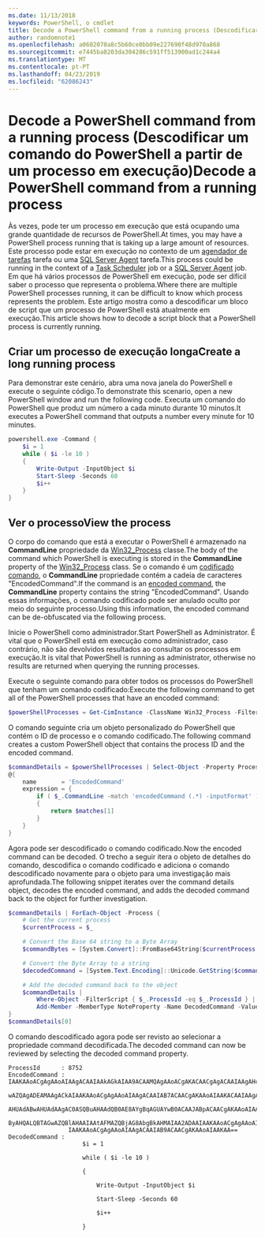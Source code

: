 ```yaml
---
ms.date: 11/13/2018
keywords: PowerShell, o cmdlet
title: Decode a PowerShell command from a running process (Descodificar um comando do PowerShell a partir de um processo em execução)
author: randomnote1
ms.openlocfilehash: a0602070a8c5b60ce0bb09e227690f48d970a868
ms.sourcegitcommit: e7445ba8203da304286c591ff513900ad1c244a4
ms.translationtype: MT
ms.contentlocale: pt-PT
ms.lasthandoff: 04/23/2019
ms.locfileid: "62086243"
---
```

# <a name="decode-a-powershell-command-from-a-running-process"></a><span data-ttu-id="80466-103">Decode a PowerShell command from a running process (Descodificar um comando do PowerShell a partir de um processo em execução)</span><span class="sxs-lookup"><span data-stu-id="80466-103">Decode a PowerShell command from a running process</span></span>

<span data-ttu-id="80466-104">Às vezes, pode ter um processo em execução que está ocupando uma grande quantidade de recursos de PowerShell.</span><span class="sxs-lookup"><span data-stu-id="80466-104">At times, you may have a PowerShell process running that is taking up a large amount of resources.</span></span>
<span data-ttu-id="80466-105">Este processo pode estar em execução no contexto de um [agendador de tarefas][] tarefa ou uma [SQL Server Agent][] tarefa.</span><span class="sxs-lookup"><span data-stu-id="80466-105">This process could be running in the context of a [Task Scheduler][] job or a [SQL Server Agent][] job.</span></span> <span data-ttu-id="80466-106">Em que há vários processos de PowerShell em execução, pode ser difícil saber o processo que representa o problema.</span><span class="sxs-lookup"><span data-stu-id="80466-106">Where there are multiple PowerShell processes running, it can be difficult to know which process represents the problem.</span></span> <span data-ttu-id="80466-107">Este artigo mostra como a descodificar um bloco de script que um processo de PowerShell está atualmente em execução.</span><span class="sxs-lookup"><span data-stu-id="80466-107">This article shows how to decode a script block that a PowerShell process is currently running.</span></span>

## <a name="create-a-long-running-process"></a><span data-ttu-id="80466-108">Criar um processo de execução longa</span><span class="sxs-lookup"><span data-stu-id="80466-108">Create a long running process</span></span>

<span data-ttu-id="80466-109">Para demonstrar este cenário, abra uma nova janela do PowerShell e execute o seguinte código.</span><span class="sxs-lookup"><span data-stu-id="80466-109">To demonstrate this scenario, open a new PowerShell window and run the following code.</span></span> <span data-ttu-id="80466-110">Executa um comando do PowerShell que produz um número a cada minuto durante 10 minutos.</span><span class="sxs-lookup"><span data-stu-id="80466-110">It executes a PowerShell command that outputs a number every minute for 10 minutes.</span></span>

```powershell
powershell.exe -Command {
    $i = 1
    while ( $i -le 10 )
    {
        Write-Output -InputObject $i
        Start-Sleep -Seconds 60
        $i++
    }
}
```

## <a name="view-the-process"></a><span data-ttu-id="80466-111">Ver o processo</span><span class="sxs-lookup"><span data-stu-id="80466-111">View the process</span></span>

<span data-ttu-id="80466-112">O corpo do comando que está a executar o PowerShell é armazenado na **CommandLine** propriedade da [Win32_Process][] classe.</span><span class="sxs-lookup"><span data-stu-id="80466-112">The body of the command which PowerShell is executing is stored in the **CommandLine** property of the [Win32_Process][] class.</span></span> <span data-ttu-id="80466-113">Se o comando é um [codificado comando][], o **CommandLine** propriedade contém a cadeia de caracteres "EncodedCommand".</span><span class="sxs-lookup"><span data-stu-id="80466-113">If the command is an [encoded command][], the **CommandLine** property contains the string "EncodedCommand".</span></span> <span data-ttu-id="80466-114">Usando essas informações, o comando codificado pode ser anulado oculto por meio do seguinte processo.</span><span class="sxs-lookup"><span data-stu-id="80466-114">Using this information, the encoded command can be de-obfuscated via the following process.</span></span>

<span data-ttu-id="80466-115">Inicie o PowerShell como administrador.</span><span class="sxs-lookup"><span data-stu-id="80466-115">Start PowerShell as Administrator.</span></span> <span data-ttu-id="80466-116">É vital que o PowerShell está em execução como administrador, caso contrário, não são devolvidos resultados ao consultar os processos em execução.</span><span class="sxs-lookup"><span data-stu-id="80466-116">It is vital that PowerShell is running as administrator, otherwise no results are returned when querying the running processes.</span></span>

<span data-ttu-id="80466-117">Execute o seguinte comando para obter todos os processos do PowerShell que tenham um comando codificado:</span><span class="sxs-lookup"><span data-stu-id="80466-117">Execute the following command to get all of the PowerShell processes that have an encoded command:</span></span>

```powershell
$powerShellProcesses = Get-CimInstance -ClassName Win32_Process -Filter 'CommandLine LIKE "%EncodedCommand%"'
```

<span data-ttu-id="80466-118">O comando seguinte cria um objeto personalizado do PowerShell que contém o ID de processo e o comando codificado.</span><span class="sxs-lookup"><span data-stu-id="80466-118">The following command creates a custom PowerShell object that contains the process ID and the encoded command.</span></span>

```powershell
$commandDetails = $powerShellProcesses | Select-Object -Property ProcessId,
@{
    name       = 'EncodedCommand'
    expression = {
        if ( $_.CommandLine -match 'encodedCommand (.*) -inputFormat' )
        {
            return $matches[1]
        }
    }
}
```

<span data-ttu-id="80466-119">Agora pode ser descodificado o comando codificado.</span><span class="sxs-lookup"><span data-stu-id="80466-119">Now the encoded command can be decoded.</span></span> <span data-ttu-id="80466-120">O trecho a seguir itera o objeto de detalhes do comando, descodifica o comando codificado e adiciona o comando descodificado novamente para o objeto para uma investigação mais aprofundada.</span><span class="sxs-lookup"><span data-stu-id="80466-120">The following snippet iterates over the command details object, decodes the encoded command, and adds the decoded command back to the object for further investigation.</span></span>

```powershell
$commandDetails | ForEach-Object -Process {
    # Get the current process
    $currentProcess = $_

    # Convert the Base 64 string to a Byte Array
    $commandBytes = [System.Convert]::FromBase64String($currentProcess.EncodedCommand)

    # Convert the Byte Array to a string
    $decodedCommand = [System.Text.Encoding]::Unicode.GetString($commandBytes)

    # Add the decoded command back to the object
    $commandDetails |
        Where-Object -FilterScript { $_.ProcessId -eq $_.ProcessId } |
        Add-Member -MemberType NoteProperty -Name DecodedCommand -Value $decodedCommand
}
$commandDetails[0]
```

<span data-ttu-id="80466-121">O comando descodificado agora pode ser revisto ao selecionar a propriedade command decodificada.</span><span class="sxs-lookup"><span data-stu-id="80466-121">The decoded command can now be reviewed by selecting the decoded command property.</span></span>

```output
ProcessId      : 8752
EncodedCommand : IAAKAAoACgAgAAoAIAAgACAAIAAkAGkAIAA9ACAAMQAgAAoACgAKACAACgAgACAAIAAgAHcAaABpAGwAZQAgACgAIAAkAGkAIAAtAG
                 wAZQAgADEAMAAgACkAIAAKAAoACgAgAAoAIAAgACAAIAB7ACAACgAKAAoAIAAKACAAIAAgACAAIAAgACAAIABXAHIAaQB0AGUALQBP
                 AHUAdABwAHUAdAAgAC0ASQBuAHAAdQB0AE8AYgBqAGUAYwB0ACAAJABpACAACgAKAAoAIAAKACAAIAAgACAAIAAgACAAIABTAHQAYQ
                 ByAHQALQBTAGwAZQBlAHAAIAAtAFMAZQBjAG8AbgBkAHMAIAA2ADAAIAAKAAoACgAgAAoAIAAgACAAIAAgACAAIAAgACQAaQArACsA
                 IAAKAAoACgAgAAoAIAAgACAAIAB9ACAACgAKAAoAIAAKAA==
DecodedCommand :
                     $i = 1

                     while ( $i -le 10 )

                     {

                         Write-Output -InputObject $i

                         Start-Sleep -Seconds 60

                         $i++

                     }
```

[Agendador de tarefas]: /windows/desktop/TaskSchd/task-scheduler-start-page
[Task Scheduler]: /windows/desktop/TaskSchd/task-scheduler-start-page
[SQL Server Agent]: /sql/ssms/agent/sql-server-agent
[Win32_Process]: /windows/desktop/CIMWin32Prov/win32-process
[codificado comando]: /powershell/scripting/core-powershell/console/powershell.exe-command-line-help#-encodedcommand-
[encoded command]: /powershell/scripting/core-powershell/console/powershell.exe-command-line-help#-encodedcommand-

